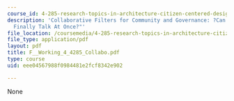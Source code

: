 ```yaml
---
course_id: 4-285-research-topics-in-architecture-citizen-centered-design-of-open-governance-systems-fall-2002
description: 'Collaborative Filters for Community and Governance: ?Can We All Now
  Finally Talk At Once?"'
file_location: /coursemedia/4-285-research-topics-in-architecture-citizen-centered-design-of-open-governance-systems-fall-2002/eee04567988f0984481e2fcf8342e902_F__Working_4_4285_Collabo.pdf
file_type: application/pdf
layout: pdf
title: F__Working_4_4285_Collabo.pdf
type: course
uid: eee04567988f0984481e2fcf8342e902

---
```

None